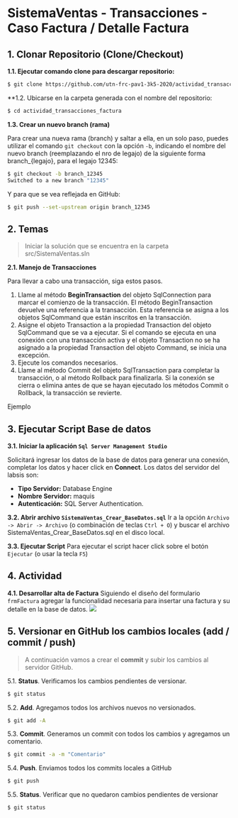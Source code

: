 


# SistemaVentas - Transacciones - Caso Factura / Detalle Factura

## 1. Clonar Repositorio (Clone/Checkout)

**1.1. Ejecutar comando clone para descargar repositorio:** 
```sh
$ git clone https://github.com/utn-frc-pav1-3k5-2020/actividad_transacciones_factura
```
**1.2. Ubicarse en la carpeta generada con el nombre del repositorio: 

```sh
$ cd actividad_transacciones_factura
```

**1.3. Crear un nuevo branch (rama)**

Para crear una nueva rama (branch) y saltar a ella, en un solo paso, puedes utilizar el comando  `git checkout`  con la opción  `-b`, indicando el nombre del nuevo branch (reemplazando el nro de legajo) de la siguiente forma branch_{legajo}, para el legajo 12345:

```sh
$ git checkout -b branch_12345 
Switched to a new branch "12345"
```
Y para que se vea reflejada en GitHub:
```sh
$ git push --set-upstream origin branch_12345
```

## 2. Temas
> Iniciar la solución que se encuentra en la carpeta src/SistemaVentas.sln


**2.1. Manejo de Transacciones**

Para llevar a cabo una transacción, siga estos pasos.
1. Llame al método **BeginTransaction** del objeto SqlConnection para marcar el comienzo de la transacción. El método BeginTransaction devuelve una referencia a la transacción. Esta referencia se asigna a los objetos SqlCommand que están inscritos en la transacción.
2. Asigne el objeto Transaction a la propiedad Transaction del objeto SqlCommand que se va a ejecutar. Si el comando se ejecuta en una conexión con una transacción activa y el objeto Transaction no se ha asignado a la propiedad Transaction del objeto Command, se inicia una excepción.
3. Ejecute los comandos necesarios.
4. Llame al método Commit del objeto SqlTransaction para completar la transacción, o al método Rollback para finalizarla. Si la conexión se cierra o elimina antes de que se hayan ejecutado los métodos Commit o Rollback, la transacción se revierte.

Ejemplo

## 3. Ejecutar Script Base de datos
**3.1. Iniciar la aplicación `Sql Server Management Studio`**

Solicitará ingresar los datos de la base de datos para generar una conexión, completar los datos y hacer click en **Connect**. Los datos del servidor del labsis son:

 - **Tipo Servidor:** Database Engine
 - **Nombre Servidor:** maquis
 - **Autenticación:** SQL Server Authentication.
 
 
**3.2. Abrir archivo `SistemaVentas_Crear_BaseDatos.sql`**
 Ir a la opción `Archivo -> Abrir -> Archivo` (o combinación de teclas `Ctrl + O`) y buscar el archivo SistemaVentas_Crear_BaseDatos.sql en el disco local.
  

**3.3. Ejecutar Script** 
Para ejecutar el script hacer click sobre el botón `Ejecutar` (o usar la tecla `F5`)

## 4. Actividad
**4.1. Desarrollar alta de Factura**
Siguiendo el diseño del formulario `frmFactura` agregar la funcionalidad necesaria para insertar una factura y su detalle en la base de datos.
**![](https://lh6.googleusercontent.com/YFD4ggTl6VRBKexwXfZtCp-K1OdggX2OLRr-QsiBXkCrKg--9E1nfHGq1i4YQVRB7-eceqqzPbDtALlNX2MlCL04OV4ptGCo6LzEqtB22WLxEtFP5clwEYROQA3KvfOJw4aG9yR2)**

## 5. Versionar en GitHub los cambios locales (add / commit / push)

> A continuación vamos a crear el **commit** y subir los cambios al servidor GitHub.

5.1. **Status**. Verificamos los cambios pendientes de versionar.

```sh
$ git status
```

5.2. **Add**. Agregamos todos los archivos nuevos no versionados.

```sh
$ git add -A
```

5.3. **Commit**. Generamos un commit con todos los cambios y agregamos un comentario.

```sh
$ git commit -a -m "Comentario"
```

5.4. **Push**. Enviamos todos los commits locales a GitHub

```sh
$ git push
```

5.5. **Status**. Verificar que no quedaron cambios pendientes de versionar

```sh
$ git status
```
